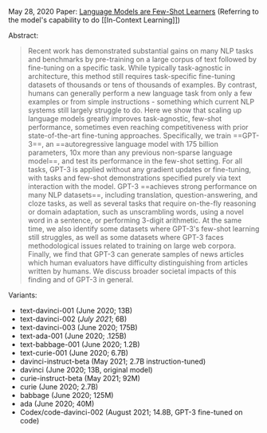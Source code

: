 May 28, 2020
Paper: [Language Models are Few-Shot Learners](https://arxiv.org/abs/2005.14165) (Referring to the model's capability to do [[In-Context Learning]])

Abstract:
> Recent work has demonstrated substantial gains on many NLP tasks and benchmarks by pre-training on a large corpus of text followed by fine-tuning on a specific task. While typically task-agnostic in architecture, this method still requires task-specific fine-tuning datasets of thousands or tens of thousands of examples. By contrast, humans can generally perform a new language task from only a few examples or from simple instructions - something which current NLP systems still largely struggle to do. Here we show that scaling up language models greatly improves task-agnostic, few-shot performance, sometimes even reaching competitiveness with prior state-of-the-art fine-tuning approaches. Specifically, we train ==GPT-3==, an ==autoregressive language model with 175 billion parameters, 10x more than any previous non-sparse language model==, and test its performance in the few-shot setting. For all tasks, GPT-3 is applied without any gradient updates or fine-tuning, with tasks and few-shot demonstrations specified purely via text interaction with the model. GPT-3 ==achieves strong performance on many NLP datasets==, including translation, question-answering, and cloze tasks, as well as several tasks that require on-the-fly reasoning or domain adaptation, such as unscrambling words, using a novel word in a sentence, or performing 3-digit arithmetic. At the same time, we also identify some datasets where GPT-3's few-shot learning still struggles, as well as some datasets where GPT-3 faces methodological issues related to training on large web corpora. Finally, we find that GPT-3 can generate samples of news articles which human evaluators have difficulty distinguishing from articles written by humans. We discuss broader societal impacts of this finding and of GPT-3 in general.

Variants:
- text-davinci-001 (June 2020; 13B)
- text-davinci-002 (*July 2021*; 6B)
- text-davinci-003 (June 2020; 175B)
- text-ada-001 (June 2020; .125B)
- text-babbage-001 (June 2020; 1.2B)
- text-curie-001 (June 2020; 6.7B)
- davinci-instruct-beta (May 2021; 2.7B instruction-tuned)
- davinci (June 2020; 13B, original model)
- curie-instruct-beta (May 2021; 92M)
- curie (June 2020; 2.7B)
- babbage (June 2020; 125M)
- ada (June 2020; 40M)
- Codex/code-davinci-002 (August 2021; 14.8B, GPT-3 fine-tuned on code)

